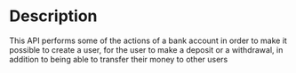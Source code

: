 # Description

<span> This API performs some of the actions of a bank account in order to make it possible to create a user, for the user to make a deposit or a withdrawal, in addition to being able to transfer their money to other users </span>
